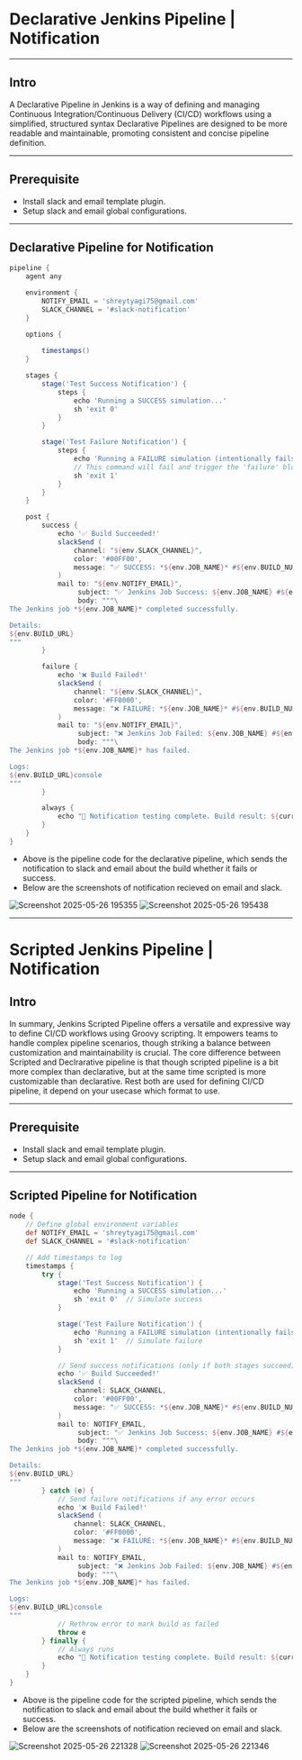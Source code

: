 # Declarative Jenkins Pipeline | Notification

---

## Intro 
A Declarative Pipeline in Jenkins is a way of defining and managing Continuous Integration/Continuous Delivery (CI/CD) workflows using a simplified, structured syntax
Declarative Pipelines are designed to be more readable and maintainable, promoting consistent and concise pipeline definition.

---

## Prerequisite
- Install slack and email template plugin.
- Setup slack and email global configurations.

---

## Declarative Pipeline for Notification

```groovy
pipeline {
    agent any

    environment {
        NOTIFY_EMAIL = 'shreytyagi75@gmail.com'
        SLACK_CHANNEL = '#slack-notification' 
    }

    options {
   
        timestamps()
    }

    stages {
        stage('Test Success Notification') {
            steps {
                echo 'Running a SUCCESS simulation...'
                sh 'exit 0'
            }
        }

        stage('Test Failure Notification') {
            steps {
                echo 'Running a FAILURE simulation (intentionally fails)...'
                // This command will fail and trigger the 'failure' block
                sh 'exit 1'
            }
        }
    }

    post {
        success {
            echo '✅ Build Succeeded!'
            slackSend (
                channel: "${env.SLACK_CHANNEL}",
                color: '#00FF00',
                message: "✅ SUCCESS: *${env.JOB_NAME}* #${env.BUILD_NUMBER} (<${env.BUILD_URL}|Open>)"
            )
            mail to: "${env.NOTIFY_EMAIL}",
                 subject: "✅ Jenkins Job Success: ${env.JOB_NAME} #${env.BUILD_NUMBER}",
                 body: """\
The Jenkins job *${env.JOB_NAME}* completed successfully.

Details:
${env.BUILD_URL}
"""
        }

        failure {
            echo '❌ Build Failed!'
            slackSend (
                channel: "${env.SLACK_CHANNEL}",
                color: '#FF0000',
                message: "❌ FAILURE: *${env.JOB_NAME}* #${env.BUILD_NUMBER} (<${env.BUILD_URL}|Open>)"
            )
            mail to: "${env.NOTIFY_EMAIL}",
                 subject: "❌ Jenkins Job Failed: ${env.JOB_NAME} #${env.BUILD_NUMBER}",
                 body: """\
The Jenkins job *${env.JOB_NAME}* has failed.

Logs:
${env.BUILD_URL}console
"""
        }

        always {
            echo "📣 Notification testing complete. Build result: ${currentBuild.currentResult}"
        }
    }
}
```

- Above is the pipeline code for the declarative pipeline, which sends the notification to slack and email about the build whether it fails or success.
- Below are the screenshots of notification recieved on email and slack.
  
![Screenshot 2025-05-26 195355](https://github.com/user-attachments/assets/2cca0160-1b44-4463-b8c5-c0f6af39a8cf)
![Screenshot 2025-05-26 195438](https://github.com/user-attachments/assets/1f08a7a0-145d-4330-9fc2-8941ec223e8a)

---

# Scripted Jenkins Pipeline | Notification

## Intro
In summary, Jenkins Scripted Pipeline offers a versatile and expressive way to define CI/CD workflows using Groovy scripting. It empowers teams to handle complex pipeline scenarios, though striking a balance between customization and maintainability is crucial.
The core difference between Scripted and Declrarative pipeline is that though scripted pipeline is a bit more complex than declarative, but at the same time scripted is more customizable than declarative. Rest both are used for defining CI/CD pipeline, it depend on your usecase which format to use.

---

## Prerequisite
- Install slack and email template plugin.
- Setup slack and email global configurations.

---

## Scripted Pipeline for Notification

```groovy
node {
    // Define global environment variables
    def NOTIFY_EMAIL = 'shreytyagi75@gmail.com'
    def SLACK_CHANNEL = '#slack-notification'

    // Add timestamps to log
    timestamps {
        try {
            stage('Test Success Notification') {
                echo 'Running a SUCCESS simulation...'
                sh 'exit 0'  // Simulate success
            }

            stage('Test Failure Notification') {
                echo 'Running a FAILURE simulation (intentionally fails)...'
                sh 'exit 1'  // Simulate failure
            }

            // Send success notifications (only if both stages succeed)
            echo '✅ Build Succeeded!'
            slackSend (
                channel: SLACK_CHANNEL,
                color: '#00FF00',
                message: "✅ SUCCESS: *${env.JOB_NAME}* #${env.BUILD_NUMBER} (<${env.BUILD_URL}|Open>)"
            )
            mail to: NOTIFY_EMAIL,
                 subject: "✅ Jenkins Job Success: ${env.JOB_NAME} #${env.BUILD_NUMBER}",
                 body: """\
The Jenkins job *${env.JOB_NAME}* completed successfully.

Details:
${env.BUILD_URL}
"""
        } catch (e) {
            // Send failure notifications if any error occurs
            echo '❌ Build Failed!'
            slackSend (
                channel: SLACK_CHANNEL,
                color: '#FF0000',
                message: "❌ FAILURE: *${env.JOB_NAME}* #${env.BUILD_NUMBER} (<${env.BUILD_URL}|Open>)"
            )
            mail to: NOTIFY_EMAIL,
                 subject: "❌ Jenkins Job Failed: ${env.JOB_NAME} #${env.BUILD_NUMBER}",
                 body: """\
The Jenkins job *${env.JOB_NAME}* has failed.

Logs:
${env.BUILD_URL}console
"""
            // Rethrow error to mark build as failed
            throw e
        } finally {
            // Always runs
            echo "📣 Notification testing complete. Build result: ${currentBuild.currentResult}"
        }
    }
}
```

- Above is the pipeline code for the scripted pipeline, which sends the notification to slack and email about the build whether it fails or success.
- Below are the screenshots of notification recieved on email and slack.
  
![Screenshot 2025-05-26 221328](https://github.com/user-attachments/assets/98deffba-370c-4339-9ff2-3a41e1f14ced)
![Screenshot 2025-05-26 221346](https://github.com/user-attachments/assets/79d138a6-6e59-4e91-9a1e-2a5ede68283c)

